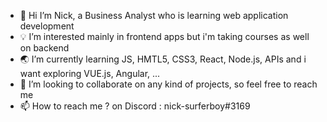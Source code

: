 - 🤙 Hi I’m Nick, a Business Analyst who is learning web application development
- 💡 I’m interested mainly in frontend apps but i'm taking courses as well on backend 
- 🌏 I’m currently learning JS, HMTL5, CSS3, React, Node.js, APIs and i want exploring VUE.js, Angular, ...
- 👀 I’m looking to collaborate on any kind of projects, so feel free to reach me
- 📫 How to reach me ? on Discord : nick-surferboy#3169

<!---
Nick-surferboy/Nick-surferboy is a ✨ special ✨ repository because its `README.md` (this file) appears on your GitHub profile.
You can click the Preview link to take a look at your changes.
--->
